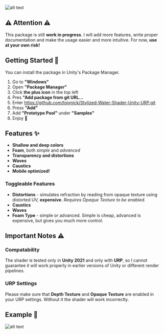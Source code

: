 ![alt text](https://github.com/tojynick/Stylized-Water-Shader/blob/main/Readme%20Resources/Thumbnail.png)

## ⚠️ Attention ⚠️
This package is still **work in progress**. I will add more features, write proper documentation and make the usage easier and more intuitive. For now, **use at your own risk!**

## Getting Started 🚀
You can install the package in Unity's Package Manager.
1. Go to **"Windows"**
2. Open **"Package Manager"**
3. Click **the plus icon** in the top left
4. Pres **"Add package from git URL...**
5. Enter https://github.com/tojynick/Stylized-Water-Shader-Unity-URP.git
6. Press **"Add"**
7. Add **"Prototype Pool"** under **"Samples"**
7. Enjoy 💖

## Features ✨
* **Shallow and deep colors**
* **Foam**, both *simple* and *advanced*
* **Transparency and distortions**
* **Waves**
* **Caustics**
* **Mobile optimized!**

### Toggleable Features
* **Distortions** - simulates refraction by reading from opaque texture using distorted UV, **expensive**. *Requires Opaque Texture to be enabled.*
* **Caustics**
* **Waves**
* **Foam Type** - simple or advanced. Simple is cheap, advanced is expensive, but gives you much more control.

## Important Notes ⚠️
### Compatability
The shader is tested only in **Unity 2021** and only with **URP**, so I cannot guarantee it will work properly in earlier versions of Unity or different render pipelines.
### URP Settings
Please make sure that **Depth Texture** and **Opaque Texture** are enabled in your URP settings. Without it the shader will work incorrectly.

## Example 👀
![alt text](https://github.com/tojynick/Stylized-Water-Shader-Unity-URP/blob/main/Readme%20Resources/Beach%20Example.gif)
